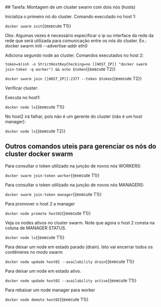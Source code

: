 ## Tarefa: Montagem de um cluster swarm com dois nós (hosts)


Inicializa o primeiro nó do cluster. Comando executado no host 1:

`docker swarm init`{{execute T1}}

Obs: Algumas vezes é necessário especificar o ip ou interface da rede da rede que será utilizada para comunicação entre os nós do cluster.
Ex.: 
    docker swarm initi --advertise-addr eth0

Adiciona segundo node ao cluster. Comandos executados no host 2:

`token=$(ssh -o StrictHostKeyChecking=no [[HOST_IP]] "docker swarm join-token -q worker") && echo $token`{{execute T2}}

`docker swarm join [[HOST_IP]]:2377 --token $token`{{execute T2}}

Verificar cluster:

Executa no host1:

`docker node ls`{{execute T1}}

No host2 irá falhar, pois não é um gerente do cluster (não é um host manager):

`docker node ls`{{execute T2}}



## Outros comandos uteis para gerenciar os nós do cluster docker swarm

Para consultar o token utilizado na junção de novos nós WORKERS:

`docker swarm join-token worker`{{execute T1}}

Para consultar o token utilizado na junção de novos nós MANAGERS:

`docker swarm join-token manager`{{execute T1}}

Para promover o host 2 a manager

`docker node promote host02`{{execute T1}}

Veja os nodes ativos no cluster swarm. Note que agora o host 2 consta na coluna de MANAGER STATUS.

`docker node ls`{{execute T1}}

Para deixar um node em estado parado (drain). Isto vai encerrar todos os contêineres no modo swarm

`docker node updade host02 --availability drain`{{execute T1}}

Para deixar um node em estado ativo.

`docker node updade host02 --availability active`{{execute T1}}

Para rebaixar um node manager para worker

`docker node demote host02`{{execute T1}}

